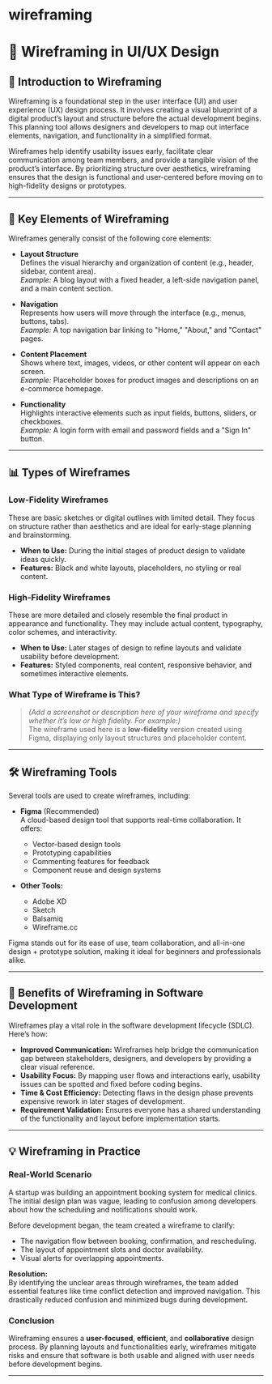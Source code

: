 # wireframing
# 🧩 Wireframing in UI/UX Design

## 📘 Introduction to Wireframing

Wireframing is a foundational step in the user interface (UI) and user experience (UX) design process. It involves creating a visual blueprint of a digital product’s layout and structure before the actual development begins. This planning tool allows designers and developers to map out interface elements, navigation, and functionality in a simplified format.

Wireframes help identify usability issues early, facilitate clear communication among team members, and provide a tangible vision of the product’s interface. By prioritizing structure over aesthetics, wireframing ensures that the design is functional and user-centered before moving on to high-fidelity designs or prototypes.

---

## 🧱 Key Elements of Wireframing

Wireframes generally consist of the following core elements:

- **Layout Structure**  
  Defines the visual hierarchy and organization of content (e.g., header, sidebar, content area).  
  *Example:* A blog layout with a fixed header, a left-side navigation panel, and a main content section.

- **Navigation**  
  Represents how users will move through the interface (e.g., menus, buttons, tabs).  
  *Example:* A top navigation bar linking to "Home," "About," and "Contact" pages.

- **Content Placement**  
  Shows where text, images, videos, or other content will appear on each screen.  
  *Example:* Placeholder boxes for product images and descriptions on an e-commerce homepage.

- **Functionality**  
  Highlights interactive elements such as input fields, buttons, sliders, or checkboxes.  
  *Example:* A login form with email and password fields and a "Sign In" button.

---

## 📊 Types of Wireframes

### Low-Fidelity Wireframes

These are basic sketches or digital outlines with limited detail. They focus on structure rather than aesthetics and are ideal for early-stage planning and brainstorming.

- **When to Use:** During the initial stages of product design to validate ideas quickly.
- **Features:** Black and white layouts, placeholders, no styling or real content.

### High-Fidelity Wireframes

These are more detailed and closely resemble the final product in appearance and functionality. They may include actual content, typography, color schemes, and interactivity.

- **When to Use:** Later stages of design to refine layouts and validate usability before development.
- **Features:** Styled components, real content, responsive behavior, and sometimes interactive elements.

### What Type of Wireframe is This?

> *(Add a screenshot or description here of your wireframe and specify whether it’s low or high fidelity. For example:)*  
> The wireframe used here is a **low-fidelity** version created using Figma, displaying only layout structures and placeholder content.

---

## 🛠️ Wireframing Tools

Several tools are used to create wireframes, including:

- **Figma** (Recommended)  
  A cloud-based design tool that supports real-time collaboration. It offers:
  - Vector-based design tools
  - Prototyping capabilities
  - Commenting features for feedback
  - Component reuse and design systems

- **Other Tools:**
  - Adobe XD
  - Sketch
  - Balsamiq
  - Wireframe.cc

Figma stands out for its ease of use, team collaboration, and all-in-one design + prototype solution, making it ideal for beginners and professionals alike.

---

## 🚀 Benefits of Wireframing in Software Development

Wireframes play a vital role in the software development lifecycle (SDLC). Here’s how:

- **Improved Communication:** Wireframes help bridge the communication gap between stakeholders, designers, and developers by providing a clear visual reference.
- **Usability Focus:** By mapping user flows and interactions early, usability issues can be spotted and fixed before coding begins.
- **Time & Cost Efficiency:** Detecting flaws in the design phase prevents expensive rework in later stages of development.
- **Requirement Validation:** Ensures everyone has a shared understanding of the functionality and layout before implementation starts.

---

## 💡 Wireframing in Practice

### Real-World Scenario

A startup was building an appointment booking system for medical clinics. The initial design plan was vague, leading to confusion among developers about how the scheduling and notifications should work.

Before development began, the team created a wireframe to clarify:
- The navigation flow between booking, confirmation, and rescheduling.
- The layout of appointment slots and doctor availability.
- Visual alerts for overlapping appointments.

**Resolution:**  
By identifying the unclear areas through wireframes, the team added essential features like time conflict detection and improved navigation. This drastically reduced confusion and minimized bugs during development.

### Conclusion

Wireframing ensures a **user-focused**, **efficient**, and **collaborative** design process. By planning layouts and functionalities early, wireframes mitigate risks and ensure that software is both usable and aligned with user needs before development begins.

---


